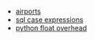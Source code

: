 <style>
@media (prefers-color-scheme: dark) {
  body {
    background-color: #242122;
    color: #efefef;
  }
  a {
    color: lightblue;
  }
  a:visited {
    color: pink;
  }
}
</style>

- [airports](./airports.html)
- [sql case expressions](./sql-case-expressions.html)
- [python float overhead](./float-overhead.html)
